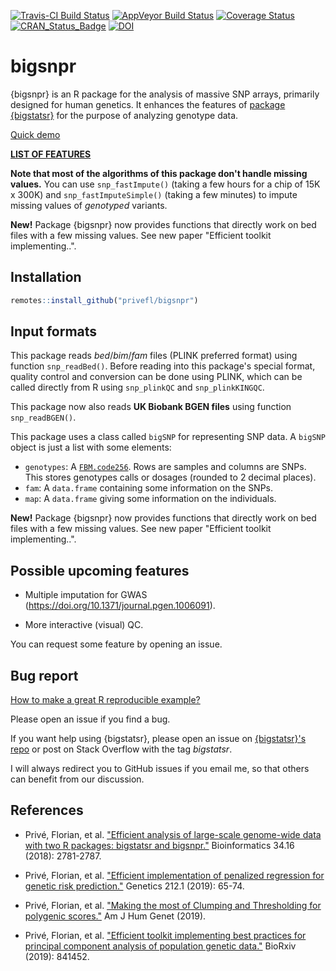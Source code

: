 [![Travis-CI Build Status](https://travis-ci.org/privefl/bigsnpr.svg?branch=master)](https://travis-ci.org/privefl/bigsnpr)
[![AppVeyor Build Status](https://ci.appveyor.com/api/projects/status/github/privefl/bigsnpr?branch=master&svg=true)](https://ci.appveyor.com/project/privefl/bigsnpr)
[![Coverage Status](https://img.shields.io/codecov/c/github/privefl/bigsnpr/master.svg)](https://codecov.io/github/privefl/bigsnpr)
[![CRAN_Status_Badge](http://www.r-pkg.org/badges/version/bigsnpr)](https://CRAN.R-project.org/package=bigsnpr)
[![DOI](https://zenodo.org/badge/doi/10.1093/bioinformatics/bty185.svg)](http://dx.doi.org/10.1093/bioinformatics/bty185)
 
 
# bigsnpr

{bigsnpr} is an R package for the analysis of massive SNP arrays, primarily designed for human genetics. It enhances the features of [package {bigstatsr}](https://privefl.github.io/bigstatsr) for the purpose of analyzing genotype data.

[Quick demo](https://privefl.github.io/bigsnpr/articles/demo.html)

[**LIST OF FEATURES**](https://privefl.github.io/bigsnpr/reference/index.html)

**Note that most of the algorithms of this package don't handle missing values.** You can use `snp_fastImpute()` (taking a few hours for a chip of 15K x 300K) and `snp_fastImputeSimple()` (taking a few minutes) to impute missing values of *genotyped* variants.

**New!** Package {bigsnpr} now provides functions that directly work on bed files with a few missing values. See new paper "Efficient toolkit implementing..".


## Installation

```r
remotes::install_github("privefl/bigsnpr")
```


## Input formats

This package reads *bed*/*bim*/*fam* files (PLINK preferred format) using function `snp_readBed()`. Before reading into this package's special format, quality control and conversion can be done using PLINK, which can be called directly from R using `snp_plinkQC` and `snp_plinkKINGQC`.

This package now also reads **UK Biobank BGEN files** using function `snp_readBGEN()`.

This package uses a class called `bigSNP` for representing SNP data. A `bigSNP` object is just a list with some elements:

- `genotypes`: A [`FBM.code256`](https://privefl.github.io/bigstatsr/reference/FBM.code256-class.html). Rows are samples and columns are SNPs. This stores genotypes calls or dosages (rounded to 2 decimal places).
- `fam`: A `data.frame` containing some information on the SNPs.
- `map`: A `data.frame` giving some information on the individuals.

**New!** Package {bigsnpr} now provides functions that directly work on bed files with a few missing values. See new paper "Efficient toolkit implementing..".


## Possible upcoming features

- Multiple imputation for GWAS (https://doi.org/10.1371/journal.pgen.1006091).

- More interactive (visual) QC.

You can request some feature by opening an issue.


## Bug report

[How to make a great R reproducible example?](https://stackoverflow.com/q/5963269/6103040)

Please open an issue if you find a bug.

If you want help using {bigstatsr}, please open an issue on [{bigstatsr}'s repo](https://github.com/privefl/bigstatsr/issues) or post on Stack Overflow with the tag *bigstatsr*.

I will always redirect you to GitHub issues if you email me, so that others can benefit from our discussion.


## References

- Privé, Florian, et al. ["Efficient analysis of large-scale genome-wide data with two R packages: bigstatsr and bigsnpr."](https://doi.org/10.1093/bioinformatics/bty185) Bioinformatics 34.16 (2018): 2781-2787.

- Privé, Florian, et al. ["Efficient implementation of penalized regression for genetic risk prediction."](https://doi.org/10.1534/genetics.119.302019) Genetics 212.1 (2019): 65-74.

- Privé, Florian, et al. ["Making the most of Clumping and Thresholding for polygenic scores."](https://doi.org/10.1016/j.ajhg.2019.11.001) Am J Hum Genet (2019).

- Privé, Florian, et al. ["Efficient toolkit implementing best practices for principal component analysis of population genetic data."](https://doi.org/10.1101/841452) BioRxiv (2019): 841452.

<br>
